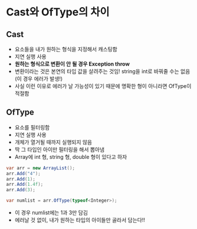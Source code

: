 # Cast와 OfType의 차이
## Cast
- 요소들을 내가 원하는 형식을 지정해서 캐스팅함
- 지연 실행 사용
- **원하는 형식으로 변환이 안 될 경우 Exception throw**
- 변환이라는 것은 본연의 타입 값을 살려주는 것임! string을 int로 바꿔줄 수는 없음(이 경우 에러가 발생!)
- 사실 이런 이유로 에러가 날 가능성이 있기 때문에 명확한 형이 아니라면 OfType이 적절함

## OfType
- 요소를 필터링함
- 지연 실행 사용
- 개체가 열거될 때까지 실행되지 않음
- 딱 그 타입인 아이만 필터링을 해서 뽑아냄
- Array에 int 형, string 형, double 형이 있다고 하자
```C#
var arr = new ArrayList();
arr.Add("4");
arr.Add(1);
arr.Add(1.4f);
arr.Add(3);

var numlist = arr.OfType(typeof<Integer>);
```
- 이 경우 numlist에는 1과 3만 담김
- 에러날 것 없이, 내가 원하는 타입의 아이들만 골라서 담는다!!